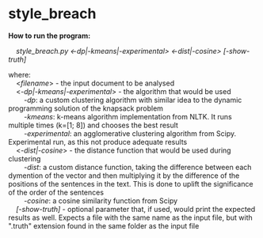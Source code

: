 # style_breach

**How to run the program:**  
  
&nbsp;&nbsp;&nbsp;&nbsp;_style_breach.py <file> <-dp|-kmeans|-experimental> <-dist|-cosine> [-show-truth]_  
  
where:  
&nbsp;&nbsp;&nbsp;&nbsp;&lt;_*filename*_&gt; - the input document to be analysed  
&nbsp;&nbsp;&nbsp;&nbsp;&lt;_*-dp|-kmeans|-experimental*_&gt; - the algorithm that would be used  
&nbsp;&nbsp;&nbsp;&nbsp;&nbsp;&nbsp;&nbsp;&nbsp;_*-dp*_: a custom clustering algorithm with similar idea to the dynamic programming solution of the knapsack problem  
&nbsp;&nbsp;&nbsp;&nbsp;&nbsp;&nbsp;&nbsp;&nbsp;_*-kmeans*_: k-means algorithm implementation from NLTK. It runs multiple times (k=[1; 8]) and chooses the best result  
&nbsp;&nbsp;&nbsp;&nbsp;&nbsp;&nbsp;&nbsp;&nbsp;_*-experimental*_: an agglomerative clustering algorithm from Scipy. Experimental run, as this not produce adequate results  
&nbsp;&nbsp;&nbsp;&nbsp;&lt;_*-dist|-cosine*_&gt; - the distance function that would be used during clustering  
&nbsp;&nbsp;&nbsp;&nbsp;&nbsp;&nbsp;&nbsp;&nbsp;_*-dist*_: a custom distance function, taking the difference between each dymention of the vector and then multiplying it by the difference of the positions of the sentences in the text. This is done to uplift the significance of the order of the sentences  
&nbsp;&nbsp;&nbsp;&nbsp;&nbsp;&nbsp;&nbsp;&nbsp;_*-cosine*_: a cosine similarity function from Scipy  
&nbsp;&nbsp;&nbsp;&nbsp;_*[-show-truth]*_ - optional parameter that, if used, would print the expected results as well. Expects a file with the same name as the input file, but with ".truth" extension found in the same folder as the input file  
